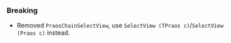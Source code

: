 ### Breaking

- Removed `PraosChainSelectView`, use `SelectView (TPraos c)`/`SelectView (Praos
  c)` instead.

